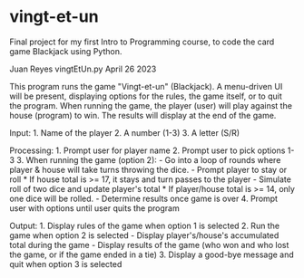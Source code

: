 # vingt-et-un
Final project for my first Intro to Programming course, to code the card game Blackjack using Python.

 Juan Reyes
 vingtEtUn.py
 April 26 2023

 This program runs the game "Vingt-et-un" (Blackjack).
 A menu-driven UI will be present, displaying options
 for the rules, the game itself, or to quit the
 program. When running the game, the player (user) will
 play against the house (program) to win. The results
 will display at the end of the game.

 Input: 1. Name of the player
        2. A number (1-3)
        3. A letter (S/R)

 Processing: 1. Prompt user for player name
             2. Prompt user to pick options 1-3
             3. When running the game (option 2):
               - Go into a loop of rounds where player & house
                 will take turns throwing the dice.
               - Prompt player to stay or roll
                   * If house total is >= 17, it stays and turn
                     passes to the player
               - Simulate roll of two dice and update player's
                 total
                   * If player/house total is >= 14, only one dice
                     will be rolled.
               - Determine results once game is over
             4. Prompt user with options until user quits the program

 Output: 1. Display rules of the game when option 1 is selected
         2. Run the game when option 2 is selected
           - Display player's/house's accumulated total during
             the game
           - Display results of the game (who won and who lost the
             game, or if the game ended in a tie)
        3. Display a good-bye message and quit when option 3 is selected